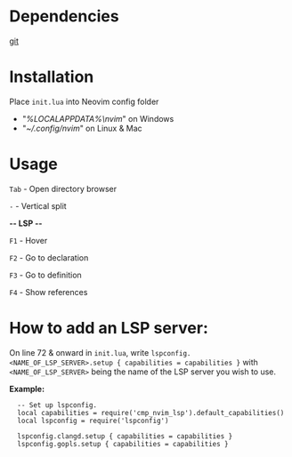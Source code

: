 # Dependencies
[git](https://github.com/git/git)

# Installation
Place `init.lua` into Neovim config folder
- "*%LOCALAPPDATA%\nvim*" on Windows
- "*~/.config/nvim*" on Linux & Mac

# Usage
`Tab`  - Open directory browser

`-`    - Vertical split

**-- LSP --**

`F1`   - Hover

`F2`   - Go to declaration

`F3`   - Go to definition

`F4`   - Show references

# How to add an LSP server:

On line 72 & onward in `init.lua`, write `lspconfig.<NAME_OF_LSP_SERVER>.setup { capabilities = capabilities }` with `<NAME_OF_LSP_SERVER>` being the name of the LSP server you wish to use.

**Example:**
```
  -- Set up lspconfig.
  local capabilities = require('cmp_nvim_lsp').default_capabilities()
  local lspconfig = require('lspconfig')

  lspconfig.clangd.setup { capabilities = capabilities }
  lspconfig.gopls.setup { capabilities = capabilities }
```
